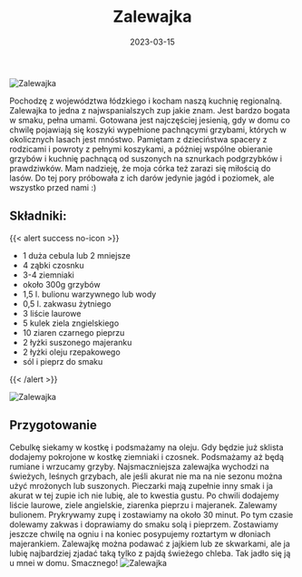 ﻿---
title: "Zalewajka"
date: 2023-03-15
categories:
- zupy
tags:
- grzyby
- kuchnia regionalna
- zakwas żytni
- wegańskie
- wegetariańskie
- bez laktozy

thumbnailImagePosition: "top"
---
![Zalewajka](/img/Zalewajka/zalewajka-1.JPG)

Pochodzę z województwa łódzkiego i kocham naszą kuchnię regionalną. Zalewajka to jedna z najwspanialszych zup jakie znam. Jest bardzo bogata w smaku, pełna umami. Gotowana jest najczęściej jesienią, gdy w domu co chwilę pojawiają się koszyki wypełnione pachnącymi grzybami, których w okolicznych lasach jest mnóstwo. Pamiętam z dzieciństwa spacery z rodzicami i powroty z pełnymi koszykami, a póżniej wspólne obieranie grzybów i kuchnię pachnącą od suszonych na sznurkach podgrzybków i prawdziwków. Mam nadzieję, że moja córka też zarazi się miłością do lasów. Do tej pory próbowała z ich darów jedynie jagód i poziomek, ale wszystko przed nami :)
<!--more-->

## Składniki:
{{< alert success no-icon >}}
- 1 duża cebula lub 2 mniejsze
- 4 ząbki czosnku
- 3-4 ziemniaki
- około 300g grzybów
- 1,5 l. bulionu warzywnego lub wody
- 0,5 l. zakwasu żytniego
- 3 liście laurowe
- 5 kulek ziela zngielskiego
- 10 ziaren czarnego pieprzu
- 2 łyżki suszonego majeranku
- 2 łyżki oleju rzepakowego
- sól i pieprz do smaku 

{{< /alert >}}

![Zalewajka](/img/Zalewajka/zalewajka-3.JPG)
## Przygotowanie
Cebulkę siekamy w kostkę i podsmażamy na oleju. Gdy będzie już sklista dodajemy pokrojone w kostkę ziemniaki i czosnek. Podsmażamy aż będą rumiane i wrzucamy grzyby. Najsmaczniejsza zalewajka wychodzi na świeżych, leśnych grzybach, ale jeśli akurat nie ma na nie sezonu można użyć mrożonych lub suszonych. Pieczarki mają zupełnie inny smak i ja akurat w tej zupie ich nie lubię, ale to kwestia gustu. Po chwili dodajemy liście laurowe, ziele angielskie, ziarenka pieprzu i majeranek. Zalewamy bulionem. Prykrywamy zupę i zostawiamy na około 30 minut. Po tym czasie dolewamy zakwas i doprawiamy do smaku solą i pieprzem. Zostawiamy jeszcze chwilę na ogniu i na koniec posypujemy roztartym w dłoniach majerankiem. 
Zalewajkę można podawać z jajkiem lub ze skwarkami, ale ja lubię najbardziej zjadać taką tylko z pajdą świeżego chleba. Tak jadło się ją u mnei w domu. Smacznego!
![Zalewajka](/img/Zalewajka/zalewajka-2.JPG)
